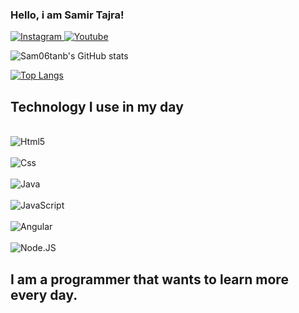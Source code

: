 ### Hello, i am Samir Tajra!

[![Instagram](https://img.shields.io/badge/Instagram-E4405F?style=for-the-badge&logo=instagram&logoColor=white)
](https://www.instagram.com/samirtajra6/)
[![Youtube](https://img.shields.io/badge/YouTube-FF0000?style=for-the-badge&logo=youtube&logoColor=white)](https://www.youtube.com/channel/UCgp6BkyctNOxTs1DnKNFjAA)

![Sam06tanb's GitHub stats](https://github-readme-stats.vercel.app/api?username=Sam06tanb&show_icons=true&theme=radical)

[![Top Langs](https://github-readme-stats.vercel.app/api/top-langs/?username=Sam06tanb&layout=donut)](https://github.com/Sam06tanb/github-readme-stats)



## Technology I use in my day

<div style="display: inline_block"><br/>
<img align="center" alt="Html5" src="https://img.shields.io/badge/HTML-239120?style=for-the-badge&logo=html5&logoColor=white">
</div>
<div style="display: inline_block"><br/>
<img align="center" alt="Css" src="https://img.shields.io/badge/CSS-239120?&style=for-the-badge&logo=css3&logoColor=white">
</div>
<div style="display: inline_block"><br/>
<img align="center" alt="Java" src="https://img.shields.io/badge/Java-ED8B00?style=for-the-badge&logo=openjdk&logoColor=white">
</div>
<div style="display: inline_block"><br/>
<img align="center" alt="JavaScript" src="https://img.shields.io/badge/JavaScript-F7DF1E?style=for-the-badge&logo=javascript&logoColor=black">
</div>
<div style="display: inline_block"><br/>
<img align="center" alt="Angular" src="https://img.shields.io/badge/Angular-DD0031?style=for-the-badge&logo=angular&logoColor=white">
</div>
<div style="display: inline_block"><br/>
<img align="center" alt="Node.JS" src="https://img.shields.io/badge/Node.js-43853D?style=for-the-badge&logo=node.js&logoColor=white">
</div>

## I am a programmer that wants to learn more every day.
